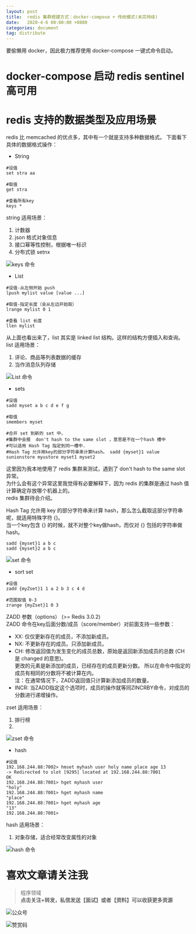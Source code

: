 ```yaml
---
layout: post
title:  redis 集群搭建方式：docker-compose + 传统模式(未完待续)
date:   2020-4-6 00:00:00 +0800
categories: document
tag: distribute
---
```


要偷懒用 docker，因此极力推荐使用 docker-compose 一键式命令启动。

# docker-compose 启动 redis sentinel 高可用

# redis 支持的数据类型及应用场景

redis 比 memcached 的优点多，其中有一个就是支持多种数据格式。
下面看下具体的数据格式操作：

* String 
```
#设值
set stra aa

#取值
get stra 
 
#查看所有key
keys * 

```
string 适用场景：  
1. 计数器
2. json 格式对象信息
3. 接口幂等性控制，根据唯一标识
4. 分布式锁 setnx 

![keys 命令](https://torgor.github.io/styles/images/redis/redis-string-command.png)

* List
```
#设值-从左侧开始 push
lpush mylist value [value ...]

#取值-指定长度（会从左边开始取）
lrange mylist 0 1 

#查看 list 长度
llen mylist

```

从上面也看出来了，list 其实是 linked list 结构。这样的结构方便插入和查询。  
list 适用场景：  
1. 评论、商品等列表数据的缓存
2. 当作消息队列存储

![List 命令](https://torgor.github.io/styles/images/redis/redis-list-command.png)

* sets
```
#设值
sadd myset a b c d e f g 

#取值
smembers myset

#合并 set 到新的 set 中，
#集群中会报  don't hash to the same slot ，意思是不在一个hash 槽中
#可以适用 Hash Tag 指定到同一槽中.
#Hash Tag 允许用key的部分字符串来计算hash。 sadd {myset}1 value 
sunionstore myustore myset1 myset2
```
这里因为我本地使用了 redis 集群来测试，遇到了 don't hash to the same slot 异常。  
为什么会有这个异常这里我觉得有必要解释下，因为 redis 的集群是通过 hash 值计算确定存放哪个机器上的。  
redis 集群待会介绍。  

Hash Tag 允许用 key 的部分字符串来计算 hash，那么怎么截取这部分字符串呢，就适用特殊字符 {}。  
当一个key包含 {} 的时候，就不对整个key做hash，而仅对 {} 包括的字符串做hash。  

```
sadd {myset}1 a b c
sadd {myset}2 a b c
```

![set 命令](https://torgor.github.io/styles/images/redis/redis-sets-command.png)

* sort set
```
#设值
zadd {myZset}1 1 a 2 b 3 c 4 d

#范围取值 0-3
zrange {myZset}1 0 3
```
ZADD 参数（options） (>= Redis 3.0.2)  
ZADD 命令在key后面分数/成员（score/member）对前面支持一些参数：  

* XX: 仅仅更新存在的成员，不添加新成员。
* NX: 不更新存在的成员。只添加新成员。
* CH: 修改返回值为发生变化的成员总数，原始是返回新添加成员的总数 (CH 是 changed 的意思)。  
更改的元素是新添加的成员，已经存在的成员更新分数。 所以在命令中指定的成员有相同的分数将不被计算在内。  
注：在通常情况下，ZADD返回值只计算新添加成员的数量。
* INCR: 当ZADD指定这个选项时，成员的操作就等同ZINCRBY命令，对成员的分数进行递增操作。

zset 适用场景：  
1. 排行榜
2. 

![zset 命令](https://torgor.github.io/styles/images/redis/redis-zset-command.png)

* hash
```
#设值
192.168.244.88:7002> hmset myhash user holy name place age 13
-> Redirected to slot [9295] located at 192.168.244.88:7001
OK
192.168.244.88:7001> hget myhash user
"holy"
192.168.244.88:7001> hget myhash name
"place"
192.168.244.88:7001> hget myhash age
"13"
192.168.244.88:7001> 

```
hash 适用场景：  
1. 对象存储，适合经常改变属性的对象

![hash 命令](https://torgor.github.io/styles/images/redis/redis-hash-command.png)

 

# 喜欢文章请关注我  
  
> 程序领域  
**点击关注+转发，私信发送【面试】或者【资料】可以收获更多资源**

![公众号](https://torgor.github.io/styles/images/my-public-ma.png)

![赞赏码](https://torgor.github.io/styles/images/my-zanshang-ma.png)









